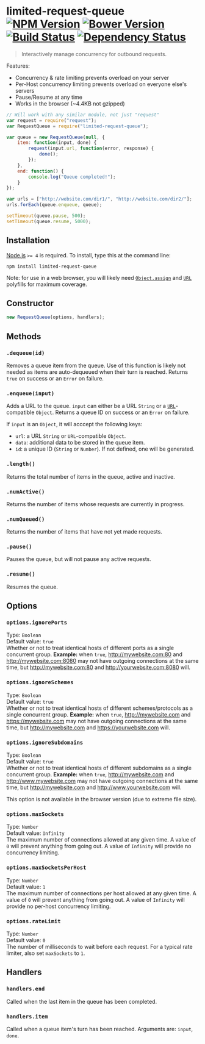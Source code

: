 # limited-request-queue [![NPM Version][npm-image]][npm-url] [![Bower Version][bower-image]][bower-url] [![Build Status][travis-image]][travis-url] [![Dependency Status][david-image]][david-url]

> Interactively manage concurrency for outbound requests.

Features:
* Concurrency & rate limiting prevents overload on your server
* Per-Host concurrency limiting prevents overload on everyone else's servers
* Pause/Resume at any time
* Works in the browser (~4.4KB not gzipped)

```js
// Will work with any similar module, not just "request"
var request = require("request");
var RequestQueue = require("limited-request-queue");

var queue = new RequestQueue(null, {
	item: function(input, done) {
		request(input.url, function(error, response) {
			done();
		});
	},
	end: function() {
		console.log("Queue completed!");
	}
});

var urls = ["http://website.com/dir1/", "http://website.com/dir2/"];
urls.forEach(queue.enqueue, queue);

setTimeout(queue.pause, 500);
setTimeout(queue.resume, 5000);
```


## Installation

[Node.js](http://nodejs.org/) `>= 4` is required. To install, type this at the command line:
```shell
npm install limited-request-queue
```

Note: for use in a web browser, you will likely need [`Object.assign`](https://developer.mozilla.org/en/docs/Web/JavaScript/Reference/Global_Objects/Object/assign) and [`URL`](https://developer.mozilla.org/en/docs/Web/API/URL/URL) polyfills for maximum coverage.


## Constructor
```js
new RequestQueue(options, handlers);
```


## Methods

### `.dequeue(id)`
Removes a queue item from the queue. Use of this function is likely not needed as items are auto-dequeued when their turn is reached. Returns `true` on success or an `Error` on failure.

### `.enqueue(input)`
Adds a URL to the queue. `input` can either be a URL `String` or a [`URL`](https://developer.mozilla.org/en/docs/Web/API/URL/)-compatible `Object`. Returns a queue ID on success or an `Error` on failure.

If `input` is an `Object`, it will acccept the following keys:

* `url`: a URL `String` or `URL`-compatible `Object`.
* `data`: additional data to be stored in the queue item.
* `id`: a unique ID (`String` or `Number`). If not defined, one will be generated.

### `.length()`
Returns the total number of items in the queue, active and inactive.

### `.numActive()`
Returns the number of items whose requests are currently in progress.

### `.numQueued()`
Returns the number of items that have not yet made requests.

### `.pause()`
Pauses the queue, but will not pause any active requests.

### `.resume()`
Resumes the queue.


## Options

### `options.ignorePorts`
Type: `Boolean`  
Default value: `true`  
Whether or not to treat identical hosts of different ports as a single concurrent group. **Example:** when `true`, http://mywebsite.com:80 and http://mywebsite.com:8080 may not have outgoing connections at the same time, but http://mywebsite.com:80 and http://yourwebsite.com:8080 will.

### `options.ignoreSchemes`
Type: `Boolean`  
Default value: `true`  
Whether or not to treat identical hosts of different schemes/protocols as a single concurrent group. **Example:** when `true`, http://mywebsite.com and https://mywebsite.com may not have outgoing connections at the same time, but http://mywebsite.com and https://yourwebsite.com will.

### `options.ignoreSubdomains`
Type: `Boolean`  
Default value: `true`  
Whether or not to treat identical hosts of different subdomains as a single concurrent group. **Example:** when `true`, http://mywebsite.com and http://www.mywebsite.com may not have outgoing connections at the same time, but http://mywebsite.com and http://www.yourwebsite.com will.

This option is not available in the browser version (due to extreme file size).

### `options.maxSockets`
Type: `Number`  
Default value: `Infinity`  
The maximum number of connections allowed at any given time. A value of `0` will prevent anything from going out. A value of `Infinity` will provide no concurrency limiting.

### `options.maxSocketsPerHost`
Type: `Number`  
Default value: `1`  
The maximum number of connections per host allowed at any given time. A value of `0` will prevent anything from going out. A value of `Infinity` will provide no per-host concurrency limiting.

### `options.rateLimit`
Type: `Number`  
Default value: `0`  
The number of milliseconds to wait before each request. For a typical rate limiter, also set `maxSockets` to `1`.


## Handlers

### `handlers.end`
Called when the last item in the queue has been completed.

### `handlers.item`
Called when a queue item's turn has been reached. Arguments are: `input`, `done`.


[npm-image]: https://img.shields.io/npm/v/limited-request-queue.svg
[npm-url]: https://npmjs.org/package/limited-request-queue
[bower-image]: https://img.shields.io/bower/v/limited-request-queue.svg
[bower-url]: https://github.com/stevenvachon/limited-request-queue
[travis-image]: https://img.shields.io/travis/stevenvachon/limited-request-queue.svg
[travis-url]: https://travis-ci.org/stevenvachon/limited-request-queue
[david-image]: https://img.shields.io/david/stevenvachon/limited-request-queue.svg
[david-url]: https://david-dm.org/stevenvachon/limited-request-queue
